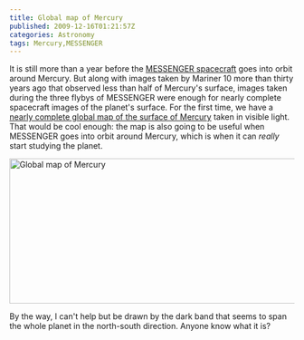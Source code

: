 ```yaml
---
title: Global map of Mercury
published: 2009-12-16T01:21:57Z
categories: Astronomy
tags: Mercury,MESSENGER
---
```


It is still more than a year before the <a href="http://messenger.jhuapl.edu/">MESSENGER spacecraft</a> goes into orbit around Mercury.  But along with images taken by Mariner 10 more than thirty years ago that observed less than half of Mercury's surface, images taken during the three flybys of MESSENGER were enough for nearly complete spacecraft images of the planet's surface.  For the first time, we have a <a href="http://messenger.jhuapl.edu/news_room/details.php?id=141">nearly complete global map of the surface of Mercury</a> taken in visible light.  That would be cool enough: the map is also going to be useful when MESSENGER goes into orbit around Mercury, which is when it can <em>really</em> start studying the planet.

<a href="http://www.mapaplanet.org/explorer-bin/explorer.cgi?map=Mercury&#038;layers=mess_m123m10&#038;west=-180&#038;south=-90&#038;east=180&#038;north=90&#038;center_lat=0&#038;center=0&#038;defaultcenter=on&#038;grid=none&#038;stretch=auto&#038;projection=SIMP&#038;advoption=NO&#038;info=NO&#038;resolution=2"><img src="http://blog.chungyc.org/wp-content/uploads/2009/12/1260924048505316699.246697-512x256.jpg" alt="Global map of Mercury" title="Global map of Mercury" width="512" height="256" class="aligncenter size-large wp-image-3370" /></a>

By the way, I can't help but be drawn by the dark band that seems to span the whole planet in the north-south direction.  Anyone know what it is?

